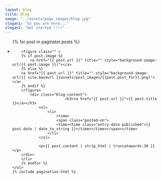 ```yaml
---
layout: blog
title: Blog
image: "../assets/page_images/blog.jpg"
slogan1: "So you are here..."
slogan2: "Get started !!!!"
---
```



<div class="main">
	<ul class="blog-list">
		{% for post in paginator.posts %}
		<li>
		
		<figure class="" >
		{% if post.image %}
			<a href="{{ post.url }}" title="" style="background-image: url({{ post.image }})"></a>
		{% else %}
		<a href="{{ post.url }}" title="" style="background-image: url({{ site.baseurl }}assets/post_images/{{post.post_for}}.png)"></a>
		{% endif %}
		</figure>
			<div class="blog-content">            
							<h3><a href="{{ post.url }}">{{ post.title }}</a></h3>            
				<ul>
					<li>
						<time>
						<span class="posted-on">
						<time><time class="entry-date published">{{ post.date | date_to_string }}</time></time></span></time>
					</li>
				</ul>

				<p>{{ post.content | strip_html | truncatewords:30 }}</p>
		</div>
		</li>
		{% endfor %}	
	</ul>
	{% include pagination.html %}
</div>
